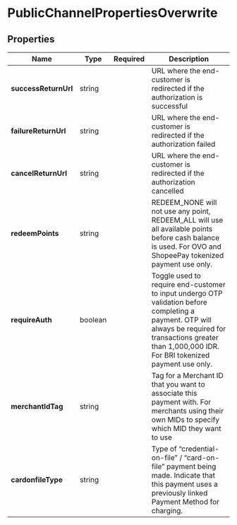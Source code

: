 # PublicChannelPropertiesOverwrite



## Properties

Name | Type | Required | Description
------------ | ------------- | ------------- | -------------
**successReturnUrl** | string |  | URL where the end-customer is redirected if the authorization is successful
**failureReturnUrl** | string |  | URL where the end-customer is redirected if the authorization failed
**cancelReturnUrl** | string |  | URL where the end-customer is redirected if the authorization cancelled
**redeemPoints** | string |  | REDEEM_NONE will not use any point, REDEEM_ALL will use all available points before cash balance is used. For OVO and ShopeePay tokenized payment use only.
**requireAuth** | boolean |  | Toggle used to require end-customer to input undergo OTP validation before completing a payment. OTP will always be required for transactions greater than 1,000,000 IDR. For BRI tokenized payment use only.
**merchantIdTag** | string |  | Tag for a Merchant ID that you want to associate this payment with. For merchants using their own MIDs to specify which MID they want to use
**cardonfileType** | string |  | Type of “credential-on-file” / “card-on-file” payment being made. Indicate that this payment uses a previously linked Payment Method for charging.


